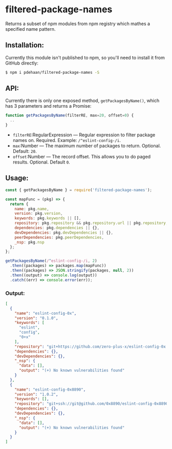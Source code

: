 # filtered-package-names

Returns a subset of npm modules from npm registry which mathes a specified name pattern.

## Installation:

Currently this module isn't published to npm, so you'll need to install it from GitHub directly:

```sh
$ npm i pdehaan/filtered-package-names -S
```

## API:

Currently there is only one exposed method, `getPackagesByName()`, which has 3 parameters and returns a Promise:

```js
function getPackagesByName(filterRE, max=20, offset=0) {
  ..
}
```

- `filterRE`:RegularExpression &mdash; Regular expression to filter package names on. Required. Example: `/^eslint-config-/i`.
- `max`:Number &mdash; The maximum number of packages to return. Optional. Default: `20`.
- `offset`:Number &mdash; The record offset. This allows you to do paged results. Optional. Default `0`.

## Usage:

```js
const { getPackagesByName } = require('filtered-package-names');

const mapFunc = (pkg) => {
  return {
    name: pkg.name,
    version: pkg.version,
    keywords: pkg.keywords || [],
    repository: pkg.repository && pkg.repository.url || pkg.repository,
    dependencies: pkg.dependencies || {},
    devDependencies: pkg.devDependencies || {},
    peerDependencies: pkg.peerDependencies,
    _nsp: pkg.nsp
  };
};

getPackagesByName(/^eslint-config-/i, 2)
  .then((packages) => packages.map(mapFunc))
  .then((packages) => JSON.stringify(packages, null, 2))
  .then((output) => console.log(output))
  .catch((err) => console.error(err));
```

### Output:

```json
[
  {
    "name": "eslint-config-0x",
    "version": "0.1.0",
    "keywords": [
      "eslint",
      "config",
      "0+x"
    ],
    "repository": "git+https://github.com/zero-plus-x/eslint-config-0x.git",
    "dependencies": {},
    "devDependencies": {},
    "_nsp": {
      "data": [],
      "output": "(+) No known vulnerabilities found"
    }
  },
  {
    "name": "eslint-config-0x8890",
    "version": "1.0.2",
    "keywords": [],
    "repository": "git+ssh://git@github.com/0x8890/eslint-config-0x8890.git",
    "dependencies": {},
    "devDependencies": {},
    "_nsp": {
      "data": [],
      "output": "(+) No known vulnerabilities found"
    }
  }
]
```
